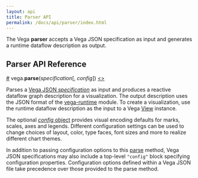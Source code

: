 ```yaml
---
layout: api
title: Parser API
permalink: /docs/api/parser/index.html
---
```


The Vega **parser** accepts a Vega JSON specification as input and generates a runtime dataflow description as output.

## Parser API Reference

<a name="parse" href="#parse">#</a>
vega.<b>parse</b>(<i>specification</i>[, <i>config</i>])
[<>](https://github.com/vega/vega/blob/master/packages/vega-parser/src/parse.js "Source")

Parses a [Vega JSON _specification_](../../specification) as input and produces a reactive dataflow graph description for a visualization. The output description uses the JSON format of the [vega-runtime](https://github.com/vega/vega/tree/master/packages/vega-runtime) module. To create a visualization, use the runtime dataflow description as the input to a Vega [View](../view) instance.

The optional [_config_ object](../../config) provides visual encoding defaults for marks, scales, axes and legends. Different configuration settings can be used to change choices of layout, color, type faces, font sizes and more to realize different chart themes.

In addition to passing configuration options to this [parse](#parse) method, Vega JSON specifications may also include a top-level `"config"` block specifying configuration properties. Configuration options defined within a Vega JSON file take precedence over those provided to the parse method.
